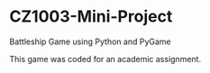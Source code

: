 # CZ1003-Mini-Project
Battleship Game using Python and PyGame

This game was coded for an academic assignment. 
